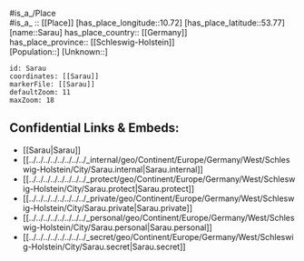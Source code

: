 ﻿---
location: [53.77,10.72] 
mapzoom: [7,12] 
mapmarker: city 
type: City
tags:
- geo/City


SpocWebEntityId: 33954
isDeleted: false
confidential: public

---
#is_a_/Place  
#is_a_ :: [[Place]] 
[has_place_longitude::10.72] 
[has_place_latitude::53.77] 
[name::Sarau] 
has_place_country:: [[Germany]]  
has_place_province:: [[Schleswig-Holstein]]  
[Population::] 
[Unknown::] 


```leaflet
id: Sarau
coordinates: [[Sarau]] 
markerFile: [[Sarau]] 
defaultZoom: 11 
maxZoom: 18
```


## Confidential Links & Embeds: 
- [[Sarau|Sarau]]  
- [[../../../../../../../../_internal/geo/Continent/Europe/Germany/West/Schleswig-Holstein/City/Sarau.internal|Sarau.internal]] 
- [[../../../../../../../../_protect/geo/Continent/Europe/Germany/West/Schleswig-Holstein/City/Sarau.protect|Sarau.protect]] 
- [[../../../../../../../../_private/geo/Continent/Europe/Germany/West/Schleswig-Holstein/City/Sarau.private|Sarau.private]] 
- [[../../../../../../../../_personal/geo/Continent/Europe/Germany/West/Schleswig-Holstein/City/Sarau.personal|Sarau.personal]] 
- [[../../../../../../../../_secret/geo/Continent/Europe/Germany/West/Schleswig-Holstein/City/Sarau.secret|Sarau.secret]] 
